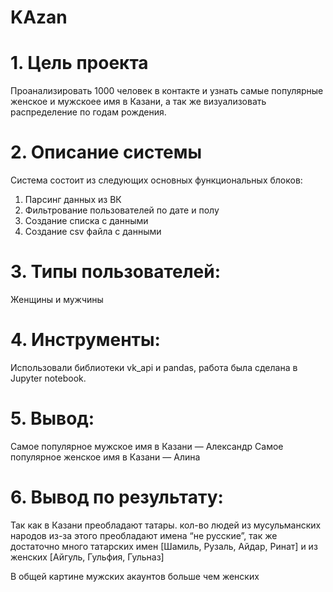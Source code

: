 # KAzan

# 1. Цель проекта

Проанализировать 1000 человек в контакте и узнать самые популярные женское и мужскоее имя в Казани, а так же визуализовать распределение по годам рождения.

# 2. Описание системы

Система состоит из следующих основных функциональных блоков:

1. Парсинг данных из ВК
2. Фильтрование пользователей по дате и полу
3. Создание списка с данными
4. Создание csv файла с данными


# 3. Типы пользователей:

Женщины и мужчины

# 4. Инструменты:

Использовали библиотеки vk_api и pandas, работа была сделана в Jupyter notebook.

# 5. Вывод:

Самое популярное мужское имя в Казани — Александр
Самое популярное женское имя в Казани — Алина


# 6. Вывод по результату:

Так как в Казани преобладают татары. кол-во людей из мусульманских народов из-за этого преобладают имена “не русские”, так же достаточно много татарских имен [Шамиль,  Рузаль, Айдар, Ринат] и из женских [Айгуль, Гульфия, Гульназ]

В общей картине мужских акаунтов больше чем женских
